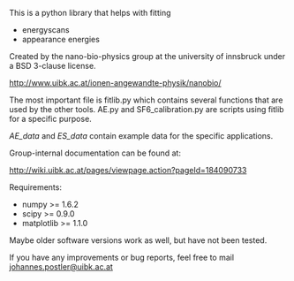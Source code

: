 This is a python library that helps with fitting

* energyscans
* appearance energies

Created by the nano-bio-physics group at the university of innsbruck under a BSD 3-clause license.

http://www.uibk.ac.at/ionen-angewandte-physik/nanobio/

The most important file is fitlib.py which contains several functions that are used by the other tools.
AE.py and SF6_calibration.py are scripts using fitlib for a specific purpose.

*AE_data* and *ES_data* contain example data for the specific applications.

Group-internal documentation can be found at:

http://wiki.uibk.ac.at/pages/viewpage.action?pageId=184090733

Requirements:

* numpy >= 1.6.2
* scipy >= 0.9.0
* matplotlib >= 1.1.0

Maybe older software versions work as well, but have not been tested.

If you have any improvements or bug reports, feel free to mail johannes.postler@uibk.ac.at
